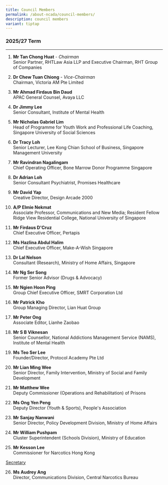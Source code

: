 ```yaml
---
title: Council Members
permalink: /about-ncada/council-members/
description: council members
variant: tiptap
---
```

<h3>2025/27 Term</h3>
<hr>
<ol>
<li>
<p><strong>Mr Tan Chong Huat</strong> - <em>Chairman</em>
<br>Senior Partner, RHTLaw Asia LLP and Executive Chairman, RHT Group of Companies</p>
</li>
<li>
<p><strong>Dr Chew Tuan Chiong</strong> - <em>Vice-Chairman</em>
<br>Chairman, Victoria AM Pte Limited</p>
</li>
<li>
<p><strong>Mr Ahmad Firdaus Bin Daud</strong>
<br>APAC General Counsel, Avaya LLC</p>
</li>
<li>
<p><strong>Dr Jimmy Lee</strong>
<br>Senior Consultant, Institute of Mental Health</p>
</li>
<li>
<p><strong>Mr Nicholas Gabriel Lim</strong>
<br>Head of Programme for Youth Work and Professional Life Coaching, Singapore
University of Social Sciences</p>
</li>
<li>
<p><strong>Dr Tracy Loh</strong>
<br>Senior Lecturer, Lee Kong Chian School of Business, Singapore Management
University</p>
</li>
<li>
<p><strong>Mr Ravindran Nagalingam</strong>
<br>Chief Operating Officer, Bone Marrow Donor Programme Singapore</p>
</li>
<li>
<p><strong>Dr Adrian Loh</strong>
<br>Senior Consultant Psychiatrist, Promises Healthcare</p>
</li>
<li>
<p><strong>Mr David Yap</strong>
<br>Creative Director, Design Arcade 2000</p>
</li>
<li>
<p><strong>A/P Elmie Nekmat</strong>
<br>Associate Professor, Communications and New Media; Resident Fellow Ridge
View Residential College, National University of Singapore</p>
</li>
<li>
<p><strong>Mr Firdaus D'Cruz</strong>
<br>Chief Executive Officer, Pertapis</p>
</li>
<li>
<p><strong>Ms Hazlina Abdul Halim</strong>
<br>Chief Executive Officer, Make-A-Wish Singapore</p>
</li>
<li>
<p><strong>Dr Lal Nelson</strong>
<br>Consultant (Research), Ministry of Home Affairs, Singapore</p>
</li>
<li>
<p><strong>Mr Ng Ser Song</strong>
<br>Former Senior Advisor (Drugs &amp; Advocacy)</p>
</li>
<li>
<p><strong>Mr Ngien Hoon Ping</strong>
<br>Group Chief Executive Officer, SMRT Corporation Ltd</p>
</li>
<li>
<p><strong>Mr Patrick Kho</strong>
<br>Group Managing Director, Lian Huat Group</p>
</li>
<li>
<p><strong>Mr Peter Ong</strong>
<br>Associate Editor, Lianhe Zaobao</p>
</li>
<li>
<p><strong>Mr S B Viknesan</strong>
<br>Senior Counsellor, National Addictions Management Service (NAMS), Institute
of Mental Health</p>
</li>
<li>
<p><strong>Ms Teo Ser Lee</strong>
<br>Founder/Director, Protocol Academy Pte Ltd</p>
</li>
<li>
<p><strong>Mr Lian Ming Wee</strong>
<br>Senior Director, Family Intervention, Ministry of Social and Family Development</p>
</li>
<li>
<p><strong>Mr Matthew Wee</strong>
<br>Deputy Commissioner (Operations and Rehabilitation) of Prisons</p>
</li>
<li>
<p><strong>Ms Ong Yen Peng</strong>
<br>Deputy Director (Youth &amp; Sports), People's Association</p>
</li>
<li>
<p><strong>Mr Sanjay Nanwani</strong>
<br>Senior Director, Policy Development Division, Ministry of Home Affairs</p>
</li>
<li>
<p><strong>Mr William Pushpam</strong>
<br>Cluster Superintendent (Schools Division), Ministry of Education</p>
</li>
<li>
<p><strong>Mr Kesson Lee</strong>
<br>Commissioner for Narcotics Hong Kong</p>
</li>
</ol>
<p><u>Secretary</u>
</p>
<ol start="26" data-tight="true" class="tight">
<li>
<p><strong>Ms Audrey Ang</strong>
<br>Director, Communications Division, Central Narcotics Bureau</p>
</li>
</ol>
<p></p>